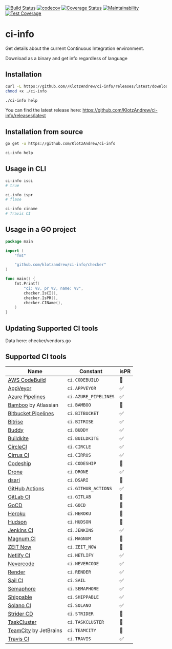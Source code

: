 [![Build Status](https://travis-ci.com/KlotzAndrew/ci-info.svg?branch=master)](https://travis-ci.com/KlotzAndrew/ci-info)
[![codecov](https://codecov.io/gh/KlotzAndrew/ci-info/branch/master/graph/badge.svg)](https://codecov.io/gh/KlotzAndrew/ci-info)
[![Coverage Status](https://coveralls.io/repos/github/KlotzAndrew/ci-info/badge.svg?branch=master)](https://coveralls.io/github/KlotzAndrew/ci-info?branch=master)
[![Maintainability](https://api.codeclimate.com/v1/badges/1e6e6435a35df9bed74f/maintainability)](https://codeclimate.com/github/KlotzAndrew/ci-info/maintainability)
[![Test Coverage](https://api.codeclimate.com/v1/badges/1e6e6435a35df9bed74f/test_coverage)](https://codeclimate.com/github/KlotzAndrew/ci-info/test_coverage)

# ci-info

Get details about the current Continuous Integration environment.

Download as a binary and get info regardless of language

## Installation


```bash
curl -L https://github.com//KlotzAndrew/ci-info/releases/latest/download/ci-info.linux-amd64 > ./ci-info
chmod +x ./ci-info

./ci-info help
```

You can find the latest release here: https://github.com/KlotzAndrew/ci-info/releases/latest

## Installation from source

```bash
go get -u https://github.com/KlotzAndrew/ci-info

ci-info help
```


## Usage in CLI

```bash
ci-info isci
# true

ci-info ispr
# flase

ci-info ciname
# Travis CI
```

## Usage in a GO project

```go
package main

import (
	"fmt"

	"github.com/klotzandrew/ci-info/checker"
)

func main() {
	fmt.Printf(
		"ci: %v, pr %v, name: %v",
		checker.IsCI(),
		checker.IsPR(),
		checker.CIName(),
	)
}
```

## Updating Supported CI tools

Data here: checker/vendors.go

## Supported CI tools

| Name | Constant | isPR |
|------|----------|------|
| [AWS CodeBuild](https://aws.amazon.com/codebuild/) | `ci.CODEBUILD` | 🚫 |
| [AppVeyor](http://www.appveyor.com) | `ci.APPVEYOR` | ✅ |
| [Azure Pipelines](https://azure.microsoft.com/en-us/services/devops/pipelines/) | `ci.AZURE_PIPELINES` | ✅ |
| [Bamboo](https://www.atlassian.com/software/bamboo) by Atlassian | `ci.BAMBOO` | 🚫 |
| [Bitbucket Pipelines](https://bitbucket.org/product/features/pipelines) | `ci.BITBUCKET` | ✅ |
| [Bitrise](https://www.bitrise.io/) | `ci.BITRISE` | ✅ |
| [Buddy](https://buddy.works/) | `ci.BUDDY` | ✅ |
| [Buildkite](https://buildkite.com) | `ci.BUILDKITE` | ✅ |
| [CircleCI](http://circleci.com) | `ci.CIRCLE` | ✅ |
| [Cirrus CI](https://cirrus-ci.org) | `ci.CIRRUS` | ✅ |
| [Codeship](https://codeship.com) | `ci.CODESHIP` | 🚫 |
| [Drone](https://drone.io) | `ci.DRONE` | ✅ |
| [dsari](https://github.com/rfinnie/dsari) | `ci.DSARI` | 🚫 |
| [GitHub Actions](https://github.com/features/actions/) | `ci.GITHUB_ACTIONS` | ✅ |
| [GitLab CI](https://about.gitlab.com/gitlab-ci/) | `ci.GITLAB` | 🚫 |
| [GoCD](https://www.go.cd/) | `ci.GOCD` | 🚫 |
| [Heroku](https://www.heroku.com) | `ci.HEROKU` | 🚫 |
| [Hudson](http://hudson-ci.org) | `ci.HUDSON` | 🚫 |
| [Jenkins CI](https://jenkins-ci.org) | `ci.JENKINS` | ✅ |
| [Magnum CI](https://magnum-ci.com) | `ci.MAGNUM` | 🚫 |
| [ZEIT Now](https://zeit.co/) | `ci.ZEIT_NOW` | 🚫 |
| [Netlify CI](https://www.netlify.com/) | `ci.NETLIFY` | ✅ |
| [Nevercode](http://nevercode.io/) | `ci.NEVERCODE` | ✅ |
| [Render](https://render.com/) | `ci.RENDER` | ✅ |
| [Sail CI](https://sail.ci/) | `ci.SAIL` | ✅ |
| [Semaphore](https://semaphoreci.com) | `ci.SEMAPHORE` | ✅ |
| [Shippable](https://www.shippable.com/) | `ci.SHIPPABLE` | ✅ |
| [Solano CI](https://www.solanolabs.com/) | `ci.SOLANO` | ✅ |
| [Strider CD](https://strider-cd.github.io/) | `ci.STRIDER` | 🚫 |
| [TaskCluster](http://docs.taskcluster.net) | `ci.TASKCLUSTER` | 🚫 |
| [TeamCity](https://www.jetbrains.com/teamcity/) by JetBrains | `ci.TEAMCITY` | 🚫 |
| [Travis CI](http://travis-ci.org) | `ci.TRAVIS` | ✅ |
